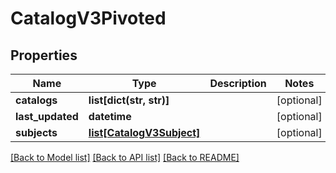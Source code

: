 # CatalogV3Pivoted

## Properties
Name | Type | Description | Notes
------------ | ------------- | ------------- | -------------
**catalogs** | **list[dict(str, str)]** |  | [optional] 
**last_updated** | **datetime** |  | [optional] 
**subjects** | [**list[CatalogV3Subject]**](CatalogV3Subject.md) |  | [optional] 

[[Back to Model list]](../README.md#documentation-for-models) [[Back to API list]](../README.md#documentation-for-api-endpoints) [[Back to README]](../README.md)


